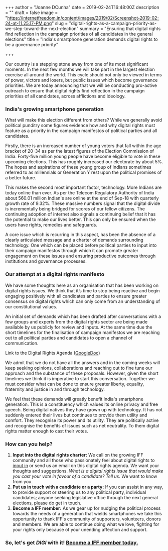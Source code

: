 +++
author = "Joanne DCunha"
date = 2019-02-24T16:48:00Z
description = ""
draft = false
image = "https://internetfreedom.in/content/images/2019/02/Screenshot-2019-02-24-at-11.25.17-PM.png"
slug = "digital-rights-as-a-campaign-priority-as-we-step-toward-the-next-election"
summary = "Ensuring that digital rights find reflection in the campaign priorities of all candidates in the general elections"
title = "India's smartphone generation demands digital rights to be a governance priority"

+++


Our country is a stepping stone away from one of its most significant moments. In the next few months we will take part in the largest election exercise all around the world. This cycle should not only be viewed in terms of power, victors and losers, but public issues which become governance priorities. We are today announcing that we will be conducting pro-active outreach to ensure that digital rights find reflection in the campaign priorities of all candidates, across afflictions and ideology.

### India's growing smartphone generation

What will make this election different from others? While we generally avoid political punditry some figures evidence how and why digital rights must feature as a priority in the campaign manifestos of political parties and all candidates.

Firstly, there is an increased number of young voters that fall within the age bracket of 20-34 as per the latest figures of the Election Commission of India. Forty-five million young people have become eligible to vote in these upcoming elections. This has roughly increased our electorate by about 5%. The hopes and aspirations of these young group of Indians sometimes referred to as millennials or Generation Y rest upon the political promises of a better future.

This makes the second most important factor, technology. More Indians are today online than ever. As per the Telecom Regulatory Authority of India about 560.01 million Indian's are online at the end of Sep-18 with quarterly growth rate of 9.32%. These massive numbers signal that the digital divide is incrementally being bridged for scores of our fellow citizens. The continuing adoption of internet also signals a continuing belief that it has the potential to make our lives better. This can only be ensured when the users have rights, remedies and safeguards.

A core issue which is recurring in this aspect, has been the absence of a clearly articulated message and a charter of demands surrounding technology. One which can be placed before political parties to input into their campaign manifestos through which it can promote greater engagement on these issues and ensuring productive outcomes through institutions and governance processes.

### Our attempt at a digital rights manifesto

We have some thoughts here as an organisation that has been working on digital rights issues. We think that it’s time to stop being reactive and begin engaging positively with all candidates and parties to ensure greater consensus on digital rights which can only come from an understanding of our constitutional values.

An initial set of demands which has been drafted after conversations with a few groups and experts from the digital rights sector are being made available by us publicly for review and inputs. At the same time due the short timelines for the finalisation of campaign manifestos we are reaching out to all political parties and candidates to open a channel of communication.

Link to the Digital Rights Agenda ([GoogleDoc](https://docs.google.com/document/d/1AX57cteUOqWmUsh6eeaPqAcLo8KKMx673-drxE1lzfk/edit?usp=sharing))

We admit that we do not have all the answers and in the coming weeks will keep seeking opinions, collaborations and reaching out to fine tune our approach and the substance of these proposals. However, given the short timelines we think it is imperative to start this conversation. Together we must consider what can be done to ensure greater liberty, equality, fraternity and justice in and through technology.

We feel that these demands will greatly benefit India's smartphone generation. This is a constituency which values its online privacy and free speech. Being digital natives they have grown up with technology. It has not suddenly entered their lives but continues to provide them utility and comfort. They recognise its power and its utility. They are politically active and recognise the benefits of issues such as net neutrality. To them digital rights matter enough to cast their votes.

### How can you help?

1. **Input into the digital rights charter:** We call on the growing IFF community and all those who passionately feel about digital rights to [input in](https://docs.google.com/document/d/1AX57cteUOqWmUsh6eeaPqAcLo8KKMx673-drxE1lzfk/edit?usp=sharing) or send us an email on this digital rights agenda. We want your thoughts and suggestions. _What is a digital rights issue that would make you cast your vote in favour of a candidate? Tell us._ We want to know from you.
2. **Put us in touch with a candidate or a party:** If you can assist in any way, to provide support or steering us to any political party, individual candidates; anyone seeking legislative office through the next general elections, please do get in touch.
3. **Become a IFF member:** As we gear up for nudging the political process towards the needs of a generation that wields smartphones we take this opportunity to thank IFF's community of supporters, volunteers, donors and members. We are able to continue doing what we love, fighting for your rights only because of your unending affection and support.

### So, let's get _DIGI_ with it! [Become a IFF member today.](https://internetfreedom.in/donate/)

 

